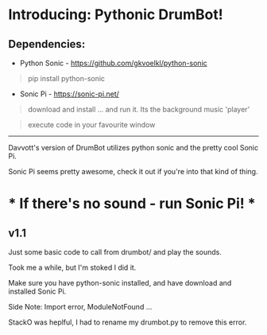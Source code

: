 # Introducing: Pythonic DrumBot!
## Dependencies:
* Python Sonic - https://github.com/gkvoelkl/python-sonic
> pip install python-sonic
* Sonic Pi - https://sonic-pi.net/
> download and install ... and run it. Its the background music 'player'

> execute code in your favourite window
---
Davvott's version of DrumBot utilizes python sonic and the pretty cool Sonic Pi.

Sonic Pi seems pretty awesome, check it out if you're into that kind of thing. 


# * If there's no sound - run Sonic Pi! *
## v1.1
Just some basic code to call from drumbot/ and play the sounds. 

Took me a while, but I'm stoked I did it. 

Make sure you have python-sonic installed, and have download and installed Sonic Pi.

Side Note: Import error, ModuleNotFound ... 

StackO was heplful, I had to rename my drumbot.py to remove this error. 